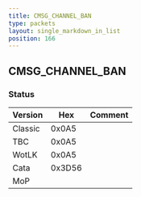 ```yaml
---
title: CMSG_CHANNEL_BAN
type: packets
layout: single_markdown_in_list
position: 166
---
```


## CMSG_CHANNEL_BAN

### Status

Version    | Hex        | Comment
---------- | ---------- | ---------- 
Classic    | 0x0A5      |
TBC        | 0x0A5      |
WotLK      | 0x0A5      |
Cata       | 0x3D56     |
MoP        |            |